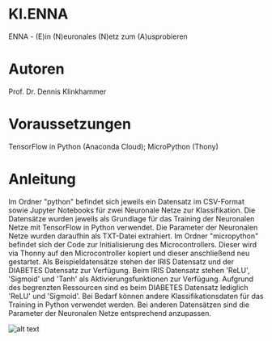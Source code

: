 # KI.ENNA
ENNA - (E)in (N)euronales (N)etz zum (A)usprobieren

# Autoren
Prof. Dr. Dennis Klinkhammer

# Voraussetzungen
TensorFlow in Python (Anaconda Cloud); MicroPython (Thony)

# Anleitung
Im Ordner "python" befindet sich jeweils ein Datensatz im CSV-Format sowie Jupyter Notebooks für zwei Neuronale Netze zur Klassifikation.
Die Datensätze wurden jeweils als Grundlage für das Training der Neuronalen Netze mit TensorFlow in Python verwendet.
Die Parameter der Neuronalen Netze wurden daraufhin als TXT-Datei extrahiert.
Im Ordner "micropython" befindet sich der Code zur Initialisierung des Microcontrollers.
Dieser wird via Thonny auf den Microcontroller kopiert und dieser anschließend neu gestartet.
Als Beispieldatensätze stehen der IRIS Datensatz und der DIABETES Datensatz zur Verfügung.
Beim IRIS Datensatz stehen 'ReLU', 'Sigmoid' und 'Tanh' als Aktivierungsfunktionen zur Verfügung.
Aufgrund des begrenzten Ressourcen sind es beim DIABETES Datensatz lediglich 'ReLU' und 'Sigmoid'.
Bei Bedarf können andere Klassifikationsdaten für das Training in Python verwendet werden.
Bei anderen Datensätzen sind die Parameter der Neuronalen Netze entsprechend anzupassen.

![alt text](https://github.com/[statistical-thinking]/[KI.ENNA]/blob/[main]/ki-enna.jpg?raw=true)
